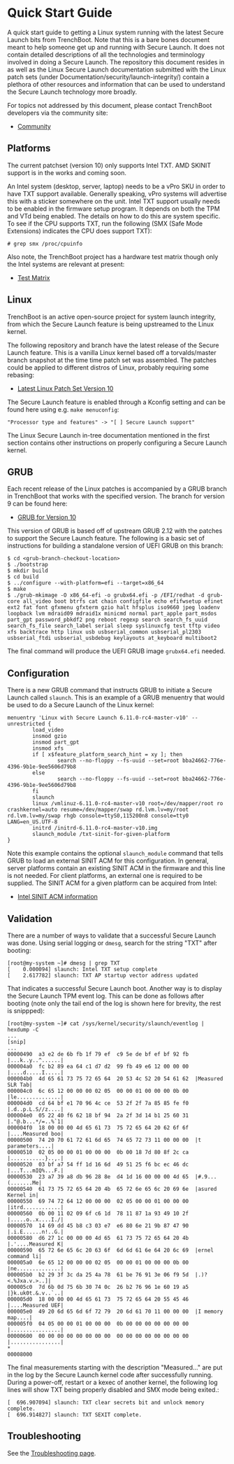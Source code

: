 # Quick Start Guide

A quick start guide to getting a Linux system running with the latest Secure
Launch bits from TrenchBoot. Note that this is a bare bones document meant to
help someone get up and running with Secure Launch. It does not contain detailed
descriptions of all the technologies and terminology involved in doing a
Secure Launch. The repository this document resides in as well as the
Linux Secure Launch documentation submitted with the Linux patch sets
(under Documentation/security/launch-integrity/) contain a plethora of other
resources and information that can be used to understand the Secure Launch
technology more broadly.

For topics not addressed by this document, please contact TrenchBoot developers
via the community site:

- [Community](https://trenchboot.org/community)

## Platforms

The current patchset (version 10) only supports Intel TXT. AMD SKINIT support
is in the works and coming soon.

An Intel system (desktop, server, laptop) needs to be a vPro SKU in order to
have TXT support available. Generally speaking, vPro systems will advertise this
with a sticker somewhere on the unit. Intel TXT support usually needs to be
enabled in the firmware setup program. It depends on both the TPM and VTd being
enabled. The details on how to do this are system specific. To see if the CPU
supports TXT, run the following (SMX (Safe Mode Extensions) indicates the CPU
does support TXT):

`# grep smx /proc/cpuinfo`

Also note, the TrenchBoot project has a hardware test matrix though only the
Intel systems are relevant at present:

- [Test Matrix](https://trenchboot.org/documentation/test_matrix/)

## Linux

TrenchBoot is an active open-source project for system launch integrity, from
which the Secure Launch feature is being upstreamed to the Linux kernel.

The following repository and branch have the latest release of the Secure
Launch feature. This is a vanilla Linux kernel based off a torvalds/master
branch snapshot at the time time patch set was assembled. The patches could be
applied to different distros of Linux, probably requiring some rebasing:

- [Latest Linux Patch Set Version 10](https://github.com/TrenchBoot/linux/tree/linux-sl-master-8-21-24-v10)

The Secure Launch feature is enabled through a Kconfig setting and can
be found here using e.g. `make menuconfig`:

`"Processor type and features" -> "[ ] Secure Launch support"`

The Linux Secure Launch in-tree documentation mentioned in the first section
contains other instructions on properly configuring a Secure Launch kernel.

## GRUB

Each recent release of the Linux patches is accompanied by a GRUB branch
in TrenchBoot that works with the specified version. The branch for version
9 can be found here:

- [GRUB for Version 10](https://github.com/TrenchBoot/grub/tree/grub-sl-2.12-v10)

This version of GRUB is based off of upstream GRUB 2.12 with the patches to
support the Secure Launch feature. The following is a basic set of instructions
for building a standalone version of UEFI GRUB on this branch:

```text
$ cd <grub-branch-checkout-location>
$ ./bootstrap
$ mkdir build
$ cd build
$ ../configure --with-platform=efi --target=x86_64
$ make
$ ./grub-mkimage -O x86_64-efi -o grubx64.efi -p /EFI/redhat -d grub-core all_video boot btrfs cat chain configfile echo efifwsetup efinet ext2 fat font gfxmenu gfxterm gzio halt hfsplus iso9660 jpeg loadenv loopback lvm mdraid09 mdraid1x minicmd normal part_apple part_msdos part_gpt password_pbkdf2 png reboot regexp search search_fs_uuid search_fs_file search_label serial sleep syslinuxcfg test tftp video xfs backtrace http linux usb usbserial_common usbserial_pl2303 usbserial_ftdi usbserial_usbdebug keylayouts at_keyboard multiboot2
```

The final command will produce the UEFI GRUB image `grubx64.efi` needed.

## Configuration

There is a new GRUB command that instructs GRUB to initiate a Secure Launch
called `slaunch`. This is an example of a GRUB menuentry that would be used to
do a Secure Launch of the Linux kernel:

```text
menuentry 'Linux with Secure Launch 6.11.0-rc4-master-v10' --unrestricted {
        load_video
        insmod gzio
        insmod part_gpt
        insmod xfs
        if [ x$feature_platform_search_hint = xy ]; then
                search --no-floppy --fs-uuid --set=root bba24662-776e-4396-9b1e-9ee5606d79b8
        else
                search --no-floppy --fs-uuid --set=root bba24662-776e-4396-9b1e-9ee5606d79b8
        fi
        slaunch
        linux /vmlinuz-6.11.0-rc4-master-v10 root=/dev/mapper/root ro crashkernel=auto resume=/dev/mapper/swap rd.lvm.lv=my/root rd.lvm.lv=my/swap rhgb console=ttyS0,115200n8 console=tty0 LANG=en_US.UTF-8
        initrd /initrd-6.11.0-rc4-master-v10.img
        slaunch_module /txt-sinit-for-given-platform
}
```

Note this example contains the optional `slaunch_module` command that tells GRUB
to load an external SINIT ACM for this configuration. In general, server
platforms contain an existing SINIT ACM in the firmware and this line is not
needed. For client platforms, an external one is required to be supplied. The
SINIT ACM for a given platform can be acquired from Intel:

- [Intel SINIT ACM information](https://www.intel.com/content/www/us/en/developer/articles/tool/intel-trusted-execution-technology.html)

## Validation

There are a number of ways to validate that a successful Secure Launch was done.
Using serial logging or `dmesg`, search for the string "TXT" after booting:

```text
[root@my-system ~]# dmesg | grep TXT
[    0.000094] slaunch: Intel TXT setup complete
[    2.617782] slaunch: TXT AP startup vector address updated
```

That indicates a successful Secure Launch boot. Another way is to display the
Secure Launch TPM event log. This can be done as follows after booting (note
only the tail end of the log is shown here for brevity, the rest is snippped):

```text
[root@my-system ~]# cat /sys/kernel/security/slaunch/eventlog | hexdump -C
...
[snip]
...
00000490  a3 e2 de 6b fb 1f 79 ef  c9 5e de bf ef bf 92 fb  |...k..y..^......|
000004a0  fc b2 89 ea 64 c1 d7 d2  99 fb 49 e6 12 00 00 00  |....d.....I.....|
000004b0  4d 65 61 73 75 72 65 64  20 53 4c 52 20 54 61 62  |Measured SLR Tab|
000004c0  6c 65 12 00 00 00 02 05  00 00 01 00 00 00 0b 00  |le..............|
000004d0  cd 64 bf e1 70 96 4c ce  53 2f 2f 7a 85 85 fe f0  |.d..p.L.S//z....|
000004e0  05 22 40 f6 62 18 bf 94  2a 2f 3d 14 b1 25 60 31  |."@.b...*/=..%`1|
000004f0  18 00 00 00 4d 65 61 73  75 72 65 64 20 62 6f 6f  |....Measured boo|
00000500  74 20 70 61 72 61 6d 65  74 65 72 73 11 00 00 00  |t parameters....|
00000510  02 05 00 00 01 00 00 00  0b 00 18 7d 80 8f 2c ca  |...........}..,.|
00000520  03 bf a7 54 ff 1d 16 6d  49 51 25 f6 bc ec 46 dc  |...T...mIQ%...F.|
00000530  23 a7 39 a8 db 96 28 8e  d4 1d 16 00 00 00 4d 65  |#.9...(.......Me|
00000540  61 73 75 72 65 64 20 4b  65 72 6e 65 6c 20 69 6e  |asured Kernel in|
00000550  69 74 72 64 12 00 00 00  02 05 00 00 01 00 00 00  |itrd............|
00000560  0b 00 11 02 09 6f c6 1d  78 11 87 1a 93 49 10 2f  |.....o..x....I./|
00000570  14 69 dd 45 b8 c3 03 e7  e6 80 6e 21 9b 87 47 90  |.i.E......n!..G.|
00000580  d6 27 1c 00 00 00 4d 65  61 73 75 72 65 64 20 4b  |.'....Measured K|
00000590  65 72 6e 65 6c 20 63 6f  6d 6d 61 6e 64 20 6c 69  |ernel command li|
000005a0  6e 65 12 00 00 00 02 05  00 00 01 00 00 00 0b 00  |ne..............|
000005b0  b2 29 3f 3c da 25 4a 78  61 be 76 91 3e 06 f9 5d  |.)?<.%Jxa.v.>..]|
000005c0  7d 6b 0d 75 6b 30 74 0c  26 b2 76 96 1e 60 19 a5  |}k.uk0t.&.v..`..|
000005d0  18 00 00 00 4d 65 61 73  75 72 65 64 20 55 45 46  |....Measured UEF|
000005e0  49 20 6d 65 6d 6f 72 79  20 6d 61 70 11 00 00 00  |I memory map....|
000005f0  04 05 00 00 01 00 00 00  0b 00 00 00 00 00 00 00  |................|
00000600  00 00 00 00 00 00 00 00  00 00 00 00 00 00 00 00  |................|
*
00008000
```

The final measurements starting with the description "Measured..." are put in
the log by the Secure Launch kernel code after successfully running. During a
power-off, restart or a kexec of another kernel, the following log lines will
show TXT being properly disabled and SMX mode being exited.:

```text
[  696.907094] slaunch: TXT clear secrets bit and unlock memory complete.
[  696.914827] slaunch: TXT SEXIT complete.
```

## Troubleshooting

See the [Troubleshooting page](./user-docs/troubleshooting.md).
